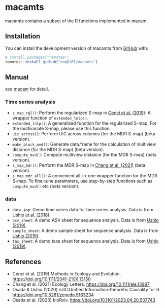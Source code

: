 
# macamts

<!-- badges: start -->
<!-- badges: end -->

macamts contains a subset of the R functions implemented in macam.

## Installation

You can install the development version of macamts from [GitHub](https://github.com/) with:

``` r
# install.packages("remotes")
remotes::install_github("ong8181/macamts")
```

## Manual

see [macam](https://github.com/ong8181/macam) for detail.

### Time series analysis
- `s_map_rgl()`: Perform the regularized S-map in [Cenci et al. (2019)](https://doi.org/10.1111/2041-210X.13150). A wrapper function of `extended_lnlp()`.
- `extended_lnlp()`: A generalized function for the regularized S-map. For the multivariate S-map, please use this function.
- `uic_across()`: Perform UIC across columns (for the MDR S-map) (beta version).
- `make_block_mvd()`: Generate data.frame for the calculation of multiview distance (for the MDR S-map) (beta version).
- `compute_mvd()`: Compute multiview distance (for the MDR S-map) (beta version).
- `s_map_mdr()`: Perform the MDR S-map in [Chang et al. (2021)](https://doi.org/10.1111/ele.13897)  (beta version).
- `s_map_mdr_all()`: A convenient all-in-one wrapper function for the MDR S-map. To fine-tune parameters, use step-by-step functions such as `compute_mvd()` etc (beta version).

### data
- `data_4sp`: Demo time series data for time series analysis. Data is from [Ushio et al. (2018)](https://doi.org/10.1038/nature25504).
- `asv_sheet`: A demo ASV sheet for sequence analysis. Data is from [Ushio (2019)](https://doi.org/10.1111/2041-210X.13204).
- `sample_sheet`: A demo sample sheet for sequence analysis. Data is from [Ushio (2019)](https://doi.org/10.1111/2041-210X.13204).
- `tax_sheet`: A demo taxa sheet for sequence analysis. Data is from [Ushio (2019)](https://doi.org/10.1111/2041-210X.13204).


## References
- Cenci et al. (2019) Methods in Ecology and Evolution. https://doi.org/10.1111/2041-210X.13150
- Chang et al. (2021) Ecology Letters. https://doi.org/10.1111/ele.13897
- Osada & Ushio (2020) rUIC:Unified Information-theoretic Causality for R. https://doi.org/10.5281/zenodo.5163234
- Osada et al. (2023) bioRxiv. https://doi.org/10.1101/2023.04.20.537743

